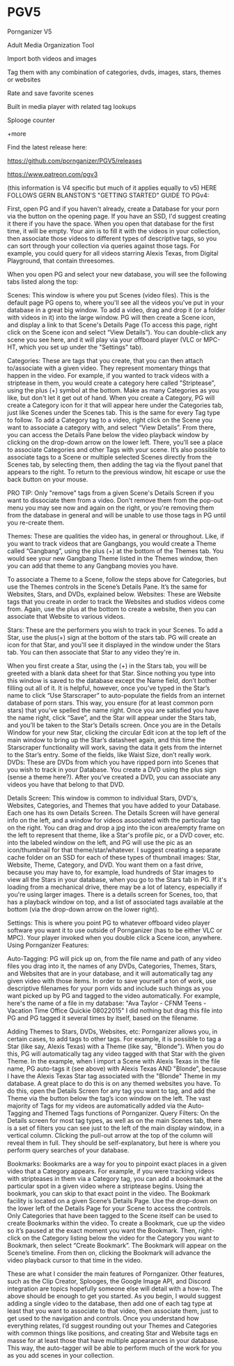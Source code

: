# PGV5
Pornganizer V5

Adult Media Organization Tool

Import both videos and images

Tag them with any combination of categories, dvds, images, stars, themes or websites

Rate and save favorite scenes

Built in media player with related tag lookups

Splooge counter

+more

Find the latest release here: 

https://github.com/pornganizer/PGV5/releases

https://www.patreon.com/pgv3

(this information is V4 specific but much of it applies equally to v5)
HERE FOLLOWS GERN BLANSTON'S "GETTING STARTED" GUIDE TO PGv4: 

First, open PG and if you haven't already, create a Database for your porn via the button on the opening page. If you have an SSD, I'd suggest creating it there if you have the space. When you open that database for the first time, it will be empty. Your aim is to fill it with the videos in your collection, then associate those videos to different types of descriptive tags, so you can sort through your collection via queries against those tags. For example, you could query for all videos starring Alexis Texas, from Digital Playground, that contain threesomes. 

When you open PG and select your new database, you will see the following tabs listed along the top:

Scenes: This window is where you put Scenes (video files). This is the default page PG opens to, where you'll see all the videos you've put in your database in a great big window. To add a video, drag and drop it (or a folder with videos in it) into the large window. PG will then create a Scene icon, and display a link to that Scene's Details Page (To access this page, right click on the Scene icon and select “View Details”). You can double-click any scene you see here, and it will play via your offboard player (VLC or MPC-HT, which you set up under the "Settings" tab).

Categories: These are tags that you create, that you can then attach to/associate with a given video. They represent momentary things that happen in the video. For example, if you wanted to track videos with a striptease in them, you would create a category here called "Striptease", using the plus (+) symbol at the bottom. Make as many Categories as you like, but don't let it get out of hand. When you create a Category, PG will create a Category icon for it that will appear here under the Categories tab, just like Scenes under the Scenes tab. This is the same for every Tag type to follow.
To add a Category tag to a video, right click on the Scene you want to associate a category with, and select “View Details”. From there, you can access the Details Pane below the video playback window by clicking on the drop-down arrow on the lower left. There, you’ll see a place to associate Categories and other Tags with your scene. It’s also possible to associate tags to a Scene or multiple selected Scenes directly from the Scenes tab, by selecting them, then adding the tag via the flyout panel that appears to the right. To return to the previous window, hit escape or use the back button on your mouse.

PRO TIP: Only "remove" tags from a given Scene's Details Screen if you want to dissociate them from a video. Don't remove them from the pop-out menu you may see now and again on the right, or you're removing them from the database in general and will be unable to use those tags in PG until you re-create them.

Themes: These are qualities the video has, in general or throughout. Like, if you want to track videos that are Gangbangs, you would create a Theme called “Gangbang”, using the plus (+)  at the bottom of the Themes tab. You would see your new Gangbang Theme listed in the Themes window, then you can add that theme to any Gangbang movies you have.

To associate a Theme to a Scene, follow the steps above for Categories, but use the Themes controls in the Scene’s Details Pane.  It’s the same for Websites, Stars, and DVDs, explained below.
Websites: These are Website tags that you create in order to track the Websites and studios videos come from. Again, use the plus at the bottom to create a website, then you can associate that Website to various videos.

Stars: These are the performers you wish to track in your Scenes. To add a Star, use the plus(+) sign at the bottom of the stars tab. PG will create an icon for that Star, and you'll see it displayed in the window under the Stars tab. You can then associate that Star to any video they're in.

When you first create a Star, using the (+) in the Stars tab, you will be greeted with a blank data sheet for that Star. Since nothing you type into this window is saved to the database except the Name field, don’t bother filling out all of it. It is helpful, however, once you’ve typed in the Star’s name to click “Use Starscraper” to auto-populate the fields from an internet database of porn stars. This way, you ensure (for at least common porn stars) that you’ve spelled the name right. Once you are satisfied you have the name right, click “Save”, and the Star will appear under the Stars tab, and you’ll be taken to the Star’s Details screen. Once you are in the Details Window for your new Star, clicking the circular Edit icon at the top left of the main window to bring up the Star’s datasheet again, and this time the Starscraper functionality will work, saving the data it gets from the internet to the Star’s entry. Some of the fields, like Waist Size, don’t really work.
DVDs: These are DVDs from which you have ripped porn into Scenes that you wish to track in your Database. You create a DVD using the plus sign (sense a theme here?). After you've created a DVD, you can associate any videos you have that belong to that DVD.

Details Screen: This window is common to individual Stars, DVD's, Websites, Categories, and Themes that you have added to your Database. Each one has its own Details Screen. The Details Screen will have general info on the left, and a window for videos associated with the particular tag on the right. You can drag and drop a jpg into the icon area/empty frame on the left to represent that theme, like a Star's profile pic, or a DVD cover, etc. into the labeled window on the left, and PG will use the pic as an icon/thumbnail for that theme/star/whatever. I suggest creating a separate cache folder on an SSD for each of these types of thumbnail images: Star, Website, Theme, Category, and DVD. You want them on a fast drive, because you may have to, for example, load hundreds of Star images to view all the Stars in your database, when you go to the Stars tab in PG. If it's loading from a mechanical drive, there may be a lot of latency, especially if you're using larger images. There is a details screen for Scenes, too, that has a playback window on top, and a list of associated tags available at the bottom (via the drop-down arrow on the lower right).

Settings: This is where you point PG to whatever offboard video player software you want it to use outside of Pornganizer (has to be either VLC or MPC). Your player invoked when you double click a Scene icon, anywhere.
Using Pornganizer Features: 



Auto-Tagging: PG will pick up on, from the file name and path of any video files you drag into it, the names of any DVDs, Categories, Themes, Stars, and Websites that are in your database, and it will automatically tag any given video with those items. In order to save yourself a ton of work, use descriptive filenames for your porn vids and include such things as you want picked up by PG and tagged to the video automatically. For example, here's the name of a file in my database: "Ava Taylor - CFNM Teens - Vacation Time Office Quickie 08022015" I did nothing but drag this file into PG and PG tagged it several times by itself, based on the filename.

Adding Themes to Stars, DVDs, Websites, etc: Pornganizer allows you, in certain cases, to add tags to other tags. For example, it is possible to tag a Star (like say, Alexis Texas) with a Theme (like say, "Blonde"). When you do this, PG will automatically tag any video tagged with that Star with the given Theme. In the example, when I import a Scene with Alexis Texas in the file name, PG auto-tags it (see above) with Alexis Texas AND "Blonde", because I have the Alexis Texas Star tag associated with the "Blonde" Theme in my database. A great place to do this is on any themed websites you have. To do this, open the Details Screen for any tag you want to tag, and add the Theme via the button below the tag’s icon window on the left.  The vast majority of Tags for my videos are automatically added via the Auto-Tagging and Themed Tags functions of Pornganizer.
Query Filters: On the Details screen for most tag types, as well as on the main Scenes tab, there is a set of filters you can see just to the left of the main display window, in a vertical column. Clicking the pull-out arrow at the top of the column will reveal them in full. They should be self-explanatory, but here is where you perform query searches of your database. 

Bookmarks: Bookmarks are a way for you to pinpoint exact places in a given video that a Category appears.  For example, if you were tracking videos with stripteases in them via a Category tag, you can add a bookmark at the particular spot in a given video where a striptease begins. Using the bookmark, you can skip to that exact point in the video.  The Bookmark facility is located on a given Scene’s Details Page. Use the drop-down on the lower left of the Details Page for your Scene to access the controls. Only Categories that have been tagged to the Scene itself can be used to create Bookmarks within the video. To create a Bookmark, cue up the video so it’s paused at the exact moment you want the Bookmark.  Then, right-click on the Category listing below the video for the Category you want to Bookmark, then select “Create Bookmark”. The Bookmark will appear on the Scene’s timeline. From then on, clicking the Bookmark will advance the video playback cursor to that time in the video. 

These are what I consider the main features of Pornganizer. Other features, such as the Clip Creator, Splooges, the Google Image API, and Discord integration are topics hopefully someone else will detail with a how-to.
The above should be enough to get you started. As you begin, I would suggest adding a single video to the database, then add one of each tag type at least that you want to associate to that video, then associate them, just to get used to the navigation and controls. Once you understand how everything relates, I’d suggest rounding out your Themes and Categories with common things like positions, and creating Star and Website tags en masse for at least those that have multiple appearances in your database. This way, the auto-tagger will be able to perform much of the work for you as you add scenes in your collection.
